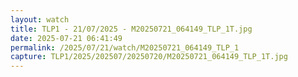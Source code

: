 ```yaml
---
layout: watch
title: TLP1 - 21/07/2025 - M20250721_064149_TLP_1T.jpg
date: 2025-07-21 06:41:49
permalink: /2025/07/21/watch/M20250721_064149_TLP_1
capture: TLP1/2025/202507/20250720/M20250721_064149_TLP_1T.jpg
---
```

